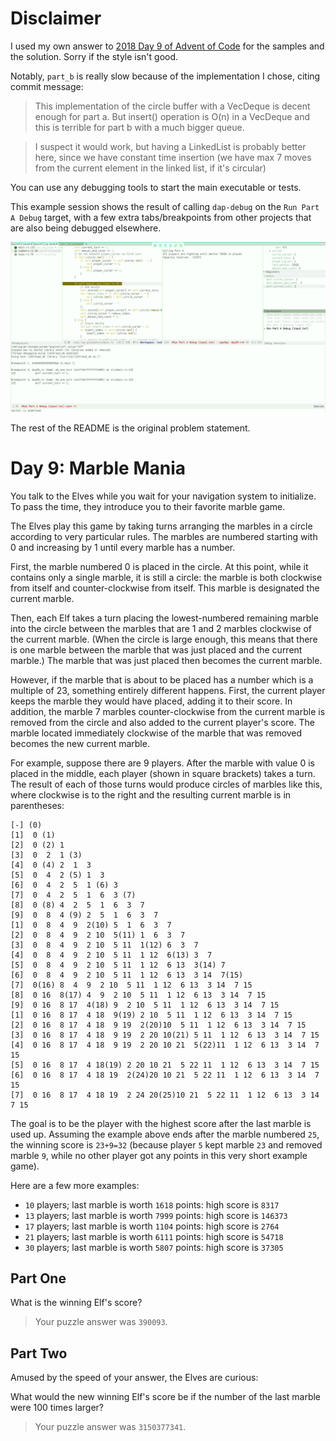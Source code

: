 # Disclaimer

I used my own answer to [2018 Day 9 of Advent of Code](https://adventofcode.com/2018/day/9)
for the samples and the solution. Sorry if the style isn't good.

Notably, `part_b` is really slow because of the implementation I chose,
citing commit message:
> This implementation of the circle buffer with a VecDeque is decent
> enough for part a. But insert() operation is O(n) in a VecDeque and
> this is terrible for part b with a much bigger queue.

> I suspect it would work, but having a LinkedList is probably better
> here, since we have constant time insertion (we have max 7 moves from
> the current element in the linked list, if it's circular)

You can use any debugging tools to start the main executable or tests.

This example session shows the result of calling `dap-debug` on the `Run Part A
Debug` target, with a few extra tabs/breakpoints from other projects that are
also being debugged elsewhere.

![Example session](./media/dap-mode.png)

The rest of the README is the original problem statement.

# Day 9: Marble Mania

You talk to the Elves while you wait for your navigation system to initialize.
To pass the time, they introduce you to their favorite marble game.

The Elves play this game by taking turns arranging the marbles in a circle
according to very particular rules. The marbles are numbered starting with 0
and increasing by 1 until every marble has a number.

First, the marble numbered 0 is placed in the circle. At this point, while it
contains only a single marble, it is still a circle: the marble is both
clockwise from itself and counter-clockwise from itself. This marble is
designated the current marble.

Then, each Elf takes a turn placing the lowest-numbered remaining marble into
the circle between the marbles that are 1 and 2 marbles clockwise of the
current marble. (When the circle is large enough, this means that there is one
marble between the marble that was just placed and the current marble.) The
marble that was just placed then becomes the current marble.

However, if the marble that is about to be placed has a number which is a
multiple of 23, something entirely different happens. First, the current player
keeps the marble they would have placed, adding it to their score. In addition,
the marble 7 marbles counter-clockwise from the current marble is removed from
the circle and also added to the current player's score. The marble located
immediately clockwise of the marble that was removed becomes the new current
marble.

For example, suppose there are 9 players. After the marble with value 0 is
placed in the middle, each player (shown in square brackets) takes a turn. The
result of each of those turns would produce circles of marbles like this, where
clockwise is to the right and the resulting current marble is in parentheses:

```
[-] (0)
[1]  0 (1)
[2]  0 (2) 1 
[3]  0  2  1 (3)
[4]  0 (4) 2  1  3 
[5]  0  4  2 (5) 1  3 
[6]  0  4  2  5  1 (6) 3 
[7]  0  4  2  5  1  6  3 (7)
[8]  0 (8) 4  2  5  1  6  3  7 
[9]  0  8  4 (9) 2  5  1  6  3  7 
[1]  0  8  4  9  2(10) 5  1  6  3  7 
[2]  0  8  4  9  2 10  5(11) 1  6  3  7 
[3]  0  8  4  9  2 10  5 11  1(12) 6  3  7 
[4]  0  8  4  9  2 10  5 11  1 12  6(13) 3  7 
[5]  0  8  4  9  2 10  5 11  1 12  6 13  3(14) 7 
[6]  0  8  4  9  2 10  5 11  1 12  6 13  3 14  7(15)
[7]  0(16) 8  4  9  2 10  5 11  1 12  6 13  3 14  7 15 
[8]  0 16  8(17) 4  9  2 10  5 11  1 12  6 13  3 14  7 15 
[9]  0 16  8 17  4(18) 9  2 10  5 11  1 12  6 13  3 14  7 15 
[1]  0 16  8 17  4 18  9(19) 2 10  5 11  1 12  6 13  3 14  7 15 
[2]  0 16  8 17  4 18  9 19  2(20)10  5 11  1 12  6 13  3 14  7 15 
[3]  0 16  8 17  4 18  9 19  2 20 10(21) 5 11  1 12  6 13  3 14  7 15 
[4]  0 16  8 17  4 18  9 19  2 20 10 21  5(22)11  1 12  6 13  3 14  7 15 
[5]  0 16  8 17  4 18(19) 2 20 10 21  5 22 11  1 12  6 13  3 14  7 15 
[6]  0 16  8 17  4 18 19  2(24)20 10 21  5 22 11  1 12  6 13  3 14  7 15 
[7]  0 16  8 17  4 18 19  2 24 20(25)10 21  5 22 11  1 12  6 13  3 14  7 15
```

The goal is to be the player with the highest score after the last marble is
used up. Assuming the example above ends after the marble numbered `25`, the
winning score is `23+9=32` (because player `5` kept marble `23` and removed
marble `9`, while no other player got any points in this very short example
game).

Here are a few more examples:

- `10` players; last marble is worth `1618` points: high score is `8317`
- `13` players; last marble is worth `7999` points: high score is `146373`
- `17` players; last marble is worth `1104` points: high score is `2764`
- `21` players; last marble is worth `6111` points: high score is `54718`
- `30` players; last marble is worth `5807` points: high score is `37305`

## Part One
What is the winning Elf's score?

> Your puzzle answer was `390093`.

## Part Two

Amused by the speed of your answer, the Elves are curious:

What would the new winning Elf's score be if the number of the last marble were 100 times larger?

> Your puzzle answer was `3150377341`.
